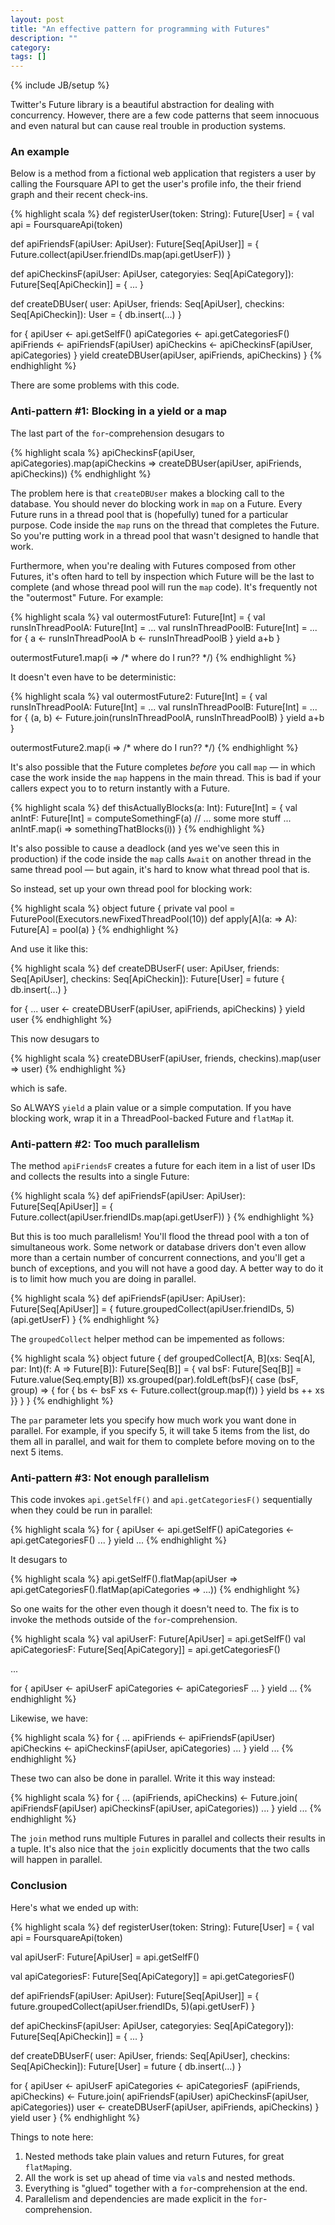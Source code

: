 ```yaml
---
layout: post
title: "An effective pattern for programming with Futures"
description: ""
category: 
tags: []
---
```

{% include JB/setup %}

Twitter's Future library is a beautiful abstraction for dealing with concurrency. However, there are a few
code patterns that seem innocuous and even natural but can cause real trouble in production systems.

### An example

Below is a method from a fictional web application that registers a user by calling the Foursquare API
to get the user's profile info, the their friend graph and their recent check-ins.

{% highlight scala %}
def registerUser(token: String): Future[User] = {
  val api = FoursquareApi(token)

  def apiFriendsF(apiUser: ApiUser): Future[Seq[ApiUser]] = {
    Future.collect(apiUser.friendIDs.map(api.getUserF))
  }

  def apiCheckinsF(apiUser: ApiUser, categoryies: Seq[ApiCategory]): Future[Seq[ApiCheckin]] = {
    ...
  }

  def createDBUser(
      user: ApiUser,
      friends: Seq[ApiUser],
      checkins: Seq[ApiCheckin]): User = {
    db.insert(...)
  }

  for {
    apiUser <- api.getSelfF()
    apiCategories <- api.getCategoriesF()
    apiFriends <- apiFriendsF(apiUser)
    apiCheckins <- apiCheckinsF(apiUser, apiCategories)
  } yield createDBUser(apiUser, apiFriends, apiCheckins)
}
{% endhighlight %}

There are some problems with this code.

### Anti-pattern #1: Blocking in a yield or a map

The last part of the ```for```-comprehension desugars to

{% highlight scala %}
apiCheckinsF(apiUser, apiCategories).map(apiCheckins => 
  createDBUser(apiUser, apiFriends, apiCheckins))
{% endhighlight %}

The problem here is that ```createDBUser``` makes a blocking call to the database.
You should never do blocking work in ```map``` on a Future.
Every Future runs in a thread pool that is (hopefully) tuned for a particular purpose.
Code inside the ```map``` runs on the thread that completes the Future. 
So you're putting work in a thread pool that wasn't designed to handle that work.

Furthermore, when you're dealing with Futures composed from other Futures, it's often hard to tell by inspection which
Future will be the last to complete (and whose thread pool will run the ```map``` code).
It's frequently not the "outermost" Future. For example:

{% highlight scala %}
val outermostFuture1: Future[Int] = {
  val runsInThreadPoolA: Future[Int] = ...
  val runsInThreadPoolB: Future[Int] = ...
  for {
    a <- runsInThreadPoolA
    b <- runsInThreadPoolB
  } yield a+b
}

outermostFuture1.map(i => /* where do I run?? */)
{% endhighlight %}

It doesn't even have to be deterministic:

{% highlight scala %}
val outermostFuture2: Future[Int] = {
  val runsInThreadPoolA: Future[Int] = ...
  val runsInThreadPoolB: Future[Int] = ...
  for {
    (a, b) <- Future.join(runsInThreadPoolA, runsInThreadPoolB)
  } yield a+b
}

outermostFuture2.map(i => /* where do I run?? */)
{% endhighlight %}

It's also possible that the Future completes *before* you call ```map``` — in which case the work inside the ```map```
happens in the main thread. This is bad if your callers expect you to to return instantly with a Future.

{% highlight scala %}
def thisActuallyBlocks(a: Int): Future[Int] = {
  val anIntF: Future[Int] = computeSomethingF(a)
  // ... some more stuff ...
  anIntF.map(i => somethingThatBlocks(i))
}
{% endhighlight %}

It's also possible to cause a deadlock (and yes we've seen this in production) if the code inside the ```map```
calls ```Await``` on another thread in the same thread pool — but again, it's hard to know what thread pool that is.

So instead, set up your own thread pool for blocking work:

{% highlight scala %}
object future {
  private val pool = FuturePool(Executors.newFixedThreadPool(10))
  def apply[A](a: => A): Future[A] = pool(a)
}
{% endhighlight %}

And use it like this:

{% highlight scala %}
def createDBUserF(
    user: ApiUser,
    friends: Seq[ApiUser],
    checkins: Seq[ApiCheckin]): Future[User] = future {
  db.insert(...)
}

for {
  ...
  user <- createDBUserF(apiUser, apiFriends, apiCheckins)
} yield user
{% endhighlight %}

This now desugars to

{% highlight scala %}
createDBUserF(apiUser, friends, checkins).map(user => user)
{% endhighlight %}

which is safe.

So ALWAYS ```yield``` a plain value or a simple computation. If you have blocking work, wrap it in a ThreadPool-backed
Future and ```flatMap``` it.

### Anti-pattern #2: Too much parallelism

The method ```apiFriendsF``` creates a future for each item in a list of user IDs and collects the results into a single 
Future:

{% highlight scala %}
def apiFriendsF(apiUser: ApiUser): Future[Seq[ApiUser]] = {
  Future.collect(apiUser.friendIDs.map(api.getUserF))
}
{% endhighlight %}

But this is too much parallelism! You'll flood the thread pool with a ton of simultaneous work. Some network or database
drivers don't even allow more than a certain number of concurrent connections, and you'll get a bunch of exceptions, and
you will not have a good day. A better way to do it is to limit how much you are doing in parallel.

{% highlight scala %}
def apiFriendsF(apiUser: ApiUser): Future[Seq[ApiUser]] = {
  future.groupedCollect(apiUser.friendIDs, 5)(api.getUserF)
}
{% endhighlight %}

The ```groupedCollect``` helper method can be impemented as follows:

{% highlight scala %}
object future {
  def groupedCollect[A, B](xs: Seq[A], par: Int)(f: A => Future[B]): Future[Seq[B]] = {
    val bsF: Future[Seq[B]] = Future.value(Seq.empty[B])
    xs.grouped(par).foldLeft(bsF){ case (bsF, group) => {
      for {
        bs <- bsF
        xs <- Future.collect(group.map(f))
      } yield bs ++ xs
    }}
  }
}
{% endhighlight %}

The ```par``` parameter lets you specify how much work you want done in parallel. For example, if you specify 5, it will
take 5 items from the list, do them all in parallel, and wait for them to complete before moving on to the next 5 items.

### Anti-pattern #3: Not enough parallelism

This code invokes ```api.getSelfF()``` and ```api.getCategoriesF()``` sequentially when they could be run in parallel:

{% highlight scala %}
for {
  apiUser <- api.getSelfF()
  apiCategories <- api.getCategoriesF()
  ...
} yield ...
{% endhighlight %}

It desugars to

{% highlight scala %}
api.getSelfF().flatMap(apiUser => api.getCategoriesF().flatMap(apiCategories => ...))
{% endhighlight %}

So one waits for the other even though it doesn't need to. The fix is to invoke the methods outside of the
```for```-comprehension.

{% highlight scala %}
val apiUserF: Future[ApiUser] = api.getSelfF()
val apiCategoriesF: Future[Seq[ApiCategory]] = api.getCategoriesF()

...

for {
  apiUser <- apiUserF
  apiCategories <- apiCategoriesF
  ...
} yield ...
{% endhighlight %}

Likewise, we have:

{% highlight scala %}
for {
  ...
  apiFriends <- apiFriendsF(apiUser)
  apiCheckins <- apiCheckinsF(apiUser, apiCategories)
  ...
} yield ...
{% endhighlight %}

These two can also be done in parallel. Write it this way instead:

{% highlight scala %}
for {
  ...
  (apiFriends, apiCheckins) <- Future.join(
    apiFriendsF(apiUser)
    apiCheckinsF(apiUser, apiCategories))
  ...
} yield ...
{% endhighlight %}

The ```join``` method runs multiple Futures in parallel and collects their results in a tuple.
It's also nice that the ```join``` explicitly documents that the two calls will happen in parallel.

### Conclusion

Here's what we ended up with:

{% highlight scala %}
def registerUser(token: String): Future[User] = {
  val api = FoursquareApi(token)

  val apiUserF: Future[ApiUser] = api.getSelfF()

  val apiCategoriesF: Future[Seq[ApiCategory]] = api.getCategoriesF()

  def apiFriendsF(apiUser: ApiUser): Future[Seq[ApiUser]] = {
    future.groupedCollect(apiUser.friendIDs, 5)(api.getUserF)
  }

  def apiCheckinsF(apiUser: ApiUser, categoryies: Seq[ApiCategory]): Future[Seq[ApiCheckin]] = {
    ...
  }

  def createDBUserF(
      user: ApiUser,
      friends: Seq[ApiUser],
      checkins: Seq[ApiCheckin]): Future[User] = future {
    db.insert(...)
  }

  for {
    apiUser <- apiUserF
    apiCategories <- apiCategoriesF
    (apiFriends, apiCheckins) <- Future.join(
      apiFriendsF(apiUser)
      apiCheckinsF(apiUser, apiCategories))
    user <- createDBUserF(apiUser, apiFriends, apiCheckins)
  } yield user
}
{% endhighlight %}

Things to note here:

1. Nested methods take plain values and return Futures, for great ```flatMap```ing.
2. All the work is set up ahead of time via ```val```s and nested methods.
3. Everything is "glued" together with a ```for```-comprehension at the end.
4. Parallelism and dependencies are made explicit in the ```for```-comprehension.


